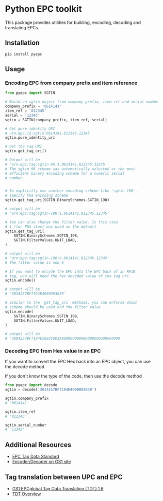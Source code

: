 # Python EPC toolkit

This package provides utilities for building, encoding, decoding
and translating EPCs.

## Installation

```
pip install pyepc
```

## Usage

### Encoding EPC from company prefix and item reference

```python
from pyepc import SGTIN

# Build an sgtin object from company prefix, item ref and serial number
company_prefix = '0614141'
item_ref = '812345'
serial = '12345'
sgtin = SGTIN(company_prefix, item_ref, serial)

# Get pure identity URI
# urn:epc:id:sgtin:0614141.812345.12345
sgtin.pure_identity_uri

# Get the tag URI
sgtin.get_tag_uri()

# Output will be
# 'urn:epc:tag:sgtin-96:1.0614141.812345.12345'
# The sgtin-96 scheme was automatically selected as the most
# efficient binary encoding scheme for a numeric serial
# number.


# To explicitly use another encoding scheme like 'sgtin-198',
# specify the encoding scheme
sgtin.get_tag_uri(SGTIN.BinarySchemes.SGTIN_198)

# output will be
# 'urn:epc:tag:sgtin-198:1.0614141.812345.12345'

# You can also change the filter value. In this case
# 1 (for POS item) was used as the default
sgtin.get_tag_uri(
    SGTIN.BinarySchemes.SGTIN_198,
    SGTIN.FilterValues.UNIT_LOAD,
)

# output will be
# 'urn:epc:tag:sgtin-198:6.0614141.812345.12345'
# The filter value is now 6

# If you want to encode the EPC into the EPC bank of an RFID
# tag, you will need the hex encoded value of the tag uri.
sgtin.encode()

# output will be
# '3034257BF7194E4000003039'

# Similar to the `get_tag_uri` methods, you can enforce which
# scheme should be used and the filter value
sgtin.encode(
    SGTIN.BinarySchemes.SGTIN_198,
    SGTIN.FilterValues.UNIT_LOAD,
)

# output will be
# '36D4257BF7194E58B266D1A800000000000000000000000000
```

### Decoding EPC from Hex value in an EPC

If you want to convert the EPC Hex back into an EPC object, you
can use the decode method.

If you don't know the type of the code, then use the decode method

```python
from pyepc import decode
sgtin = decode('3034257BF7194E4000003039')

sgtin.company_prefix
# '0614141'

sgtin.item_ref
# '812345'

sgtin.serial_number
# '12345'
```

## Additional Resources

* [EPC Tag Data Standard](https://www.gs1.org/sites/default/files/docs/epc/GS1_EPC_TDS_i1_13.pdf)
* [Encoder/Decoder on GS1 site](https://www.gs1.org/services/epc-encoderdecoder)

## Tag translation between UPC and EPC

* [GS1 EPCglobal Tag Data Translation (TDT) 1.6](https://www.gs1.org/sites/default/files/docs/epc/tdt_1_6_RatifiedStd-20111012-i2.pdf)
* [TDT Overview](https://www.gs1.org/sites/default/files/docs/epc/tdt_1_6_Intro.pdf)
